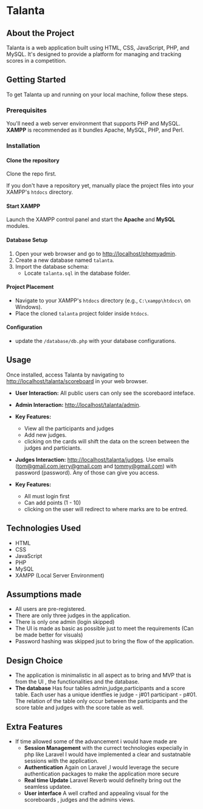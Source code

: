 # Talanta

## About the Project

Talanta is a web application built using HTML, CSS, JavaScript, PHP, and MySQL. It's designed to provide a platform for managing and tracking scores in a competition.

## Getting Started

To get Talanta up and running on your local machine, follow these steps.

### Prerequisites

You'll need a web server environment that supports PHP and MySQL. **XAMPP** is recommended as it bundles Apache, MySQL, PHP, and Perl.


### Installation

#### Clone the repository

Clone the repo first.

If you don't have a repository yet, manually place the project files into your XAMPP's `htdocs` directory.

#### Start XAMPP

Launch the XAMPP control panel and start the **Apache** and **MySQL** modules.

#### Database Setup

1. Open your web browser and go to [http://localhost/phpmyadmin](http://localhost/phpmyadmin).
2. Create a new database named `talanta`.
3. Import the database schema:
    - Locate `talanta.sql` in the database folder.

#### Project Placement

- Navigate to your XAMPP's `htdocs` directory (e.g., `C:\xampp\htdocs\` on Windows).
- Place the cloned `talanta` project folder inside `htdocs`.

#### Configuration

- update the `/database/db.php` with your database configurations.

## Usage

Once installed, access Talanta by navigating to [http://localhost/talanta/scoreboard](http://localhost/talanta/scoreboard) in your web browser.

- **User Interaction:** All public users can only see the scorebaord inteface.
- **Admin Interaction:** [http://localhost/talanta/admin](http://localhost/talanta/admin).
- **Key Features:** 
  - View all the participants and judges
  - Add new judges.
  - clicking on the cards will shift the data on the screen between the judges and particiants.

- **Judges Interaction:** [http://localhost/talanta/judges](http://localhost/talanta/judges).
Use emails (tom@gmail.com,jerry@gmail.com and tommy@gmail.com) with password (password). Any of those can give you access.
- **Key Features:** 
  - All must login first
  - Can add points (1 - 10)
  - clicking on the user will redirect to where marks are to be entred. 

## Technologies Used

- HTML
- CSS
- JavaScript
- PHP
- MySQL
- XAMPP (Local Server Environment)

## Assumptions made
- All users are pre-registered.
- There are only three judges in the application.
- There is only one admin (login skipped)
- The UI is made as basic as possible just to meet the requirements (Can be made better for visuals)
- Password hashing was skipped jsut to bring the flow of the application.

## Design Choice
- The application is minimalistic in all aspect as to bring and MVP that is from the UI , the functionalities and the database.
- **The database**
Has four tables  admin,judge,participants and a score table.
Each user has a unique identfies ie judge - j#01 participant - p#01.
The relation of the table only occur between the participants and the score table and judges with the score table as well.

## Extra Features 
- If time allowed some of the advancement i would have made are
    - **Session Management**
    with the currect technologies expecially in php like Laravel I would have  implemented a clear and sustatnable sessions with the application.
    - **Authentication**
    Again on Laravel ,I would leverage the secure authentication packages to make the application more secure
    - **Real time Update**
    Laravel Reverb would definelty bring out the seamless updatee.
    - **User interface**
    A well crafted and appealing visual for the scoreboards , judges and the admins views.
